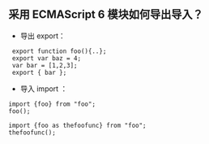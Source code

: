 采用 ECMAScript 6 模块如何导出导入？
---------------------------------
* 导出 export：
``` 
 export function foo(){..}; 
 export var baz = 4; 
 var bar = [1,2,3]; 
 export { bar }; 
 ```

* 导入 import ：
```
import {foo} from "foo";
foo();

import {foo as thefoofunc} from "foo";
thefoofunc();
```
